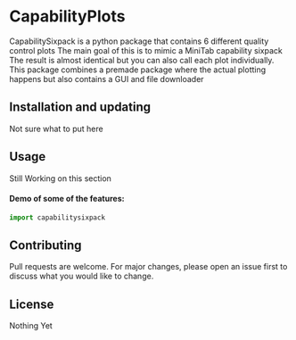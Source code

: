 # CapabilityPlots

CapabilitySixpack is a python package that contains 6 different quality control plots
The main goal of this is to mimic a MiniTab capability sixpack
The result is almost identical but you can also call each plot individually. This package
combines a premade package where the actual plotting happens but also contains a GUI and file downloader

## Installation and updating
Not sure what to put here

## Usage
Still Working on this section

#### Demo of some of the features:
```python
import capabilitysixpack
```

## Contributing
Pull requests are welcome. For major changes, please open an issue first to discuss what you would like to change.

## License
Nothing Yet
